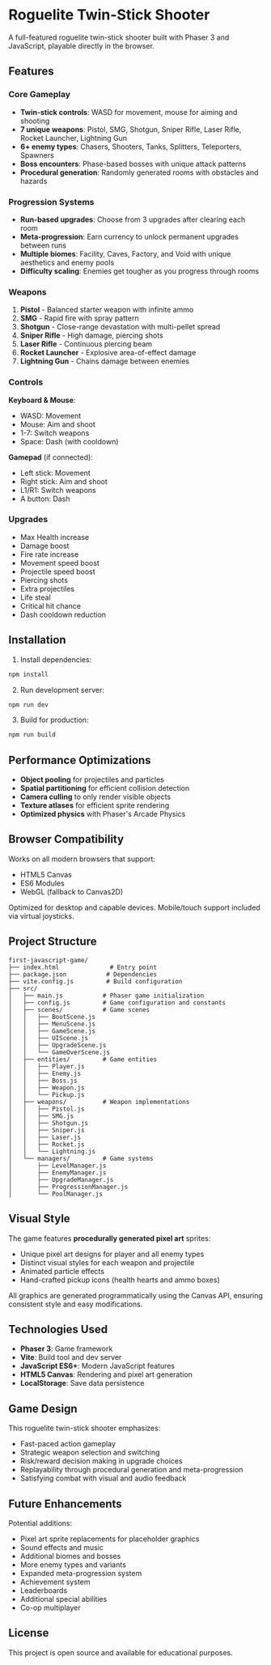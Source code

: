 # Roguelite Twin-Stick Shooter

A full-featured roguelite twin-stick shooter built with Phaser 3 and JavaScript, playable directly in the browser.

## Features

### Core Gameplay
- **Twin-stick controls**: WASD for movement, mouse for aiming and shooting
- **7 unique weapons**: Pistol, SMG, Shotgun, Sniper Rifle, Laser Rifle, Rocket Launcher, Lightning Gun
- **6+ enemy types**: Chasers, Shooters, Tanks, Splitters, Teleporters, Spawners
- **Boss encounters**: Phase-based bosses with unique attack patterns
- **Procedural generation**: Randomly generated rooms with obstacles and hazards

### Progression Systems
- **Run-based upgrades**: Choose from 3 upgrades after clearing each room
- **Meta-progression**: Earn currency to unlock permanent upgrades between runs
- **Multiple biomes**: Facility, Caves, Factory, and Void with unique aesthetics and enemy pools
- **Difficulty scaling**: Enemies get tougher as you progress through rooms

### Weapons

1. **Pistol** - Balanced starter weapon with infinite ammo
2. **SMG** - Rapid fire with spray pattern
3. **Shotgun** - Close-range devastation with multi-pellet spread
4. **Sniper Rifle** - High damage, piercing shots
5. **Laser Rifle** - Continuous piercing beam
6. **Rocket Launcher** - Explosive area-of-effect damage
7. **Lightning Gun** - Chains damage between enemies

### Controls

**Keyboard & Mouse**:
- WASD: Movement
- Mouse: Aim and shoot
- 1-7: Switch weapons
- Space: Dash (with cooldown)

**Gamepad** (if connected):
- Left stick: Movement
- Right stick: Aim and shoot
- L1/R1: Switch weapons
- A button: Dash

### Upgrades

- Max Health increase
- Damage boost
- Fire rate increase
- Movement speed boost
- Projectile speed boost
- Piercing shots
- Extra projectiles
- Life steal
- Critical hit chance
- Dash cooldown reduction

## Installation

1. Install dependencies:
```bash
npm install
```

2. Run development server:
```bash
npm run dev
```

3. Build for production:
```bash
npm run build
```

## Performance Optimizations

- **Object pooling** for projectiles and particles
- **Spatial partitioning** for efficient collision detection
- **Camera culling** to only render visible objects
- **Texture atlases** for efficient sprite rendering
- **Optimized physics** with Phaser's Arcade Physics

## Browser Compatibility

Works on all modern browsers that support:
- HTML5 Canvas
- ES6 Modules
- WebGL (fallback to Canvas2D)

Optimized for desktop and capable devices. Mobile/touch support included via virtual joysticks.

## Project Structure

```
first-javascript-game/
├── index.html              # Entry point
├── package.json           # Dependencies
├── vite.config.js         # Build configuration
├── src/
│   ├── main.js           # Phaser game initialization
│   ├── config.js         # Game configuration and constants
│   ├── scenes/           # Game scenes
│   │   ├── BootScene.js
│   │   ├── MenuScene.js
│   │   ├── GameScene.js
│   │   ├── UIScene.js
│   │   ├── UpgradeScene.js
│   │   └── GameOverScene.js
│   ├── entities/         # Game entities
│   │   ├── Player.js
│   │   ├── Enemy.js
│   │   ├── Boss.js
│   │   ├── Weapon.js
│   │   └── Pickup.js
│   ├── weapons/          # Weapon implementations
│   │   ├── Pistol.js
│   │   ├── SMG.js
│   │   ├── Shotgun.js
│   │   ├── Sniper.js
│   │   ├── Laser.js
│   │   ├── Rocket.js
│   │   └── Lightning.js
│   └── managers/         # Game systems
│       ├── LevelManager.js
│       ├── EnemyManager.js
│       ├── UpgradeManager.js
│       ├── ProgressionManager.js
│       └── PoolManager.js
```

## Visual Style

The game features **procedurally generated pixel art** sprites:
- Unique pixel art designs for player and all enemy types
- Distinct visual styles for each weapon and projectile
- Animated particle effects
- Hand-crafted pickup icons (health hearts and ammo boxes)

All graphics are generated programmatically using the Canvas API, ensuring consistent style and easy modifications.

## Technologies Used

- **Phaser 3**: Game framework
- **Vite**: Build tool and dev server
- **JavaScript ES6+**: Modern JavaScript features
- **HTML5 Canvas**: Rendering and pixel art generation
- **LocalStorage**: Save data persistence

## Game Design

This roguelite twin-stick shooter emphasizes:
- Fast-paced action gameplay
- Strategic weapon selection and switching
- Risk/reward decision making in upgrade choices
- Replayability through procedural generation and meta-progression
- Satisfying combat with visual and audio feedback

## Future Enhancements

Potential additions:
- Pixel art sprite replacements for placeholder graphics
- Sound effects and music
- Additional biomes and bosses
- More enemy types and variants
- Expanded meta-progression system
- Achievement system
- Leaderboards
- Additional special abilities
- Co-op multiplayer

## License

This project is open source and available for educational purposes.

